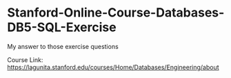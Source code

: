 # Stanford-Online-Course-Databases-DB5-SQL-Exercise
My answer to those exercise questions

Course Link: https://lagunita.stanford.edu/courses/Home/Databases/Engineering/about
